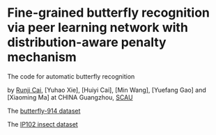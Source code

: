 # Fine-grained butterfly recognition via peer learning network with distribution-aware penalty mechanism
 The code for automatic butterfly recognition
 
 by [Runji Cai](https://github.com/carajosaj), [Yuhao Xie], [Huiyi Cai], [Min Wang], [Yuefang Gao] and [Xiaoming Ma] at CHINA Guangzhou, [SCAU](https://www.scau.edu.cn/)

The [butterfly-914 dataset](https://drive.google.com/file/d/1Q7Q1WA6iJ_D-4TRJMplRXZwNbtCFwk1N/view?usp=sharing)

The [IP102 insect dataset](https://github.com/xpwu95/IP102.)
